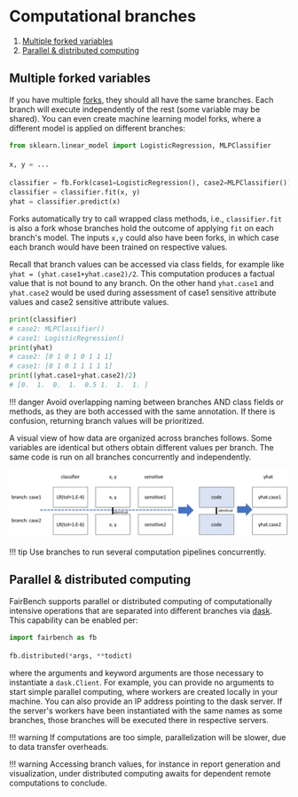 # Computational branches

1. [Multiple forked variables](#multiple-forked-variables)
2. [Parallel & distributed computing](#parallel--distributed-computing)

## Multiple forked variables

If you have multiple [forks](../basics/forks.md),
they should all have the same branches.
Each branch will execute independently 
of the rest (some variable may be shared).
You can even create machine learning model 
forks, where a different model is applied 
on different branches:

```python
from sklearn.linear_model import LogisticRegression, MLPClassifier

x, y = ...

classifier = fb.Fork(case1=LogisticRegression(), case2=MLPClassifier())
classifier = classifier.fit(x, y)
yhat = classifier.predict(x)
```

Forks automatically try to call wrapped class methods,
i.e., `classifier.fit` is also a fork whose branches
hold the outcome of applying `fit` on each branch's model.
The inputs `x,y` could also have been forks, 
in which case each branch would have been trained on
respective values.

Recall that branch values can be accessed via class fields,
for example like `yhat = (yhat.case1+yhat.case2)/2`. This 
computation produces a factual value that is not
bound to any branch. On the other hand `yhat.case1`
and `yhat.case2` would be used during assessment of
case1 sensitive attribute values and case2 sensitive
attribute values. 

```python
print(classifier)
# case2: MLPClassifier()
# case1: LogisticRegression()
print(yhat)
# case2: [0 1 0 1 0 1 1 1]
# case1: [0 1 0 1 1 1 1 1]
print((yhat.case1+yhat.case2)/2)
# [0.  1.  0.  1.  0.5 1.  1.  1. ]
```

!!! danger 
    Avoid overlapping naming between branches 
    AND class fields or methods, as they are both 
    accessed with the same annotation.
    If there is confusion, returning branch values will be prioritized.

A visual view of how data 
are organized across branches follows. Some
variables are identical but others
obtain different values per branch. The same
code is run on all branches concurrently and
independently.

![branches](branches.png)

!!! tip
    Use branches to run several computation pipelines concurrently.

## Parallel & distributed computing

FairBench supports parallel or distributed computing
of computationally intensive operations that are separated
into different branches
via [dask](https://www.dask.org).
This capability can be enabled per:

```python
import fairbench as fb

fb.distributed(*args, **todict)
```

where the arguments and keyword arguments are those
necessary to instantiate a `dask.Client`. For example,
you can provide no arguments to start simple parallel
computing, where workers are created locally in your machine.
You can also provide an IP address pointing to the dask
server. If the server's workers have been instantiated with the same
names as some branches, those branches will be executed
there in respective servers.

!!! warning 
    If computations are too simple, parallelization
    will be slower, due to data transfer overheads.

!!! warning
    Accessing branch values, for instance in report generation 
    and visualization, under distributed computing
    awaits for dependent remote computations to conclude.

